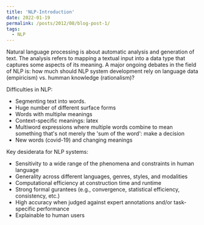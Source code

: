 ```yaml
---
title: 'NLP-Introduction'
date: 2022-01-19
permalink: /posts/2012/08/blog-post-1/
tags:
  - NLP
---
```


Natural language processing is about automatic analysis and generation of text. The analysis refers to mapping a textual input into a data type that captures some aspects of its meaning. A major ongoing debates in the field of NLP is: how much should NLP system development rely on language data (empiricism) vs. humman knowledge (rationalism)?

Difficulties in NLP: 
- Segmenting text into words.
- Huge number of different surface forms
- Words with multiplw meanings
- Context-specific meanings: latex
- Multiword expressions where multiple words combine to mean something that's not merely the 'sum of the word': make a decision
- New words (covid-19) and changing meanings

Key desiderata for NLP systems:
- Sensitivity to a wide range of the phenomena and constraints in human language
- Generality across different languages, genres, styles, and modalities
- Computational efficiency at construction time and runtime
- Strong formal gurantees (e.g., convergence, statistical efficiency, consistency, etc.)
- High accuracy when judged against expert annotations and/or task-specific performance
- Explainable to human users
